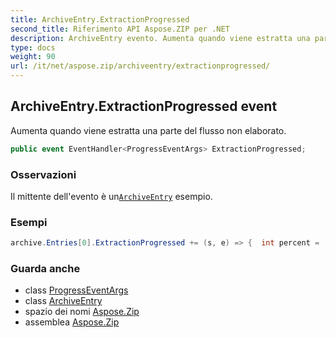 ```yaml
---
title: ArchiveEntry.ExtractionProgressed
second_title: Riferimento API Aspose.ZIP per .NET
description: ArchiveEntry evento. Aumenta quando viene estratta una parte del flusso non elaborato.
type: docs
weight: 90
url: /it/net/aspose.zip/archiveentry/extractionprogressed/
---
```

## ArchiveEntry.ExtractionProgressed event

Aumenta quando viene estratta una parte del flusso non elaborato.

```csharp
public event EventHandler<ProgressEventArgs> ExtractionProgressed;
```

### Osservazioni

Il mittente dell'evento è un[`ArchiveEntry`](../) esempio.

### Esempi

```csharp
archive.Entries[0].ExtractionProgressed += (s, e) => {  int percent = (int)((100 * e.ProceededBytes) / ((ArchiveEntry)s).UncompressedSize); };
```

### Guarda anche

* class [ProgressEventArgs](../../progresseventargs/)
* class [ArchiveEntry](../)
* spazio dei nomi [Aspose.Zip](../../archiveentry/)
* assemblea [Aspose.Zip](../../../)


